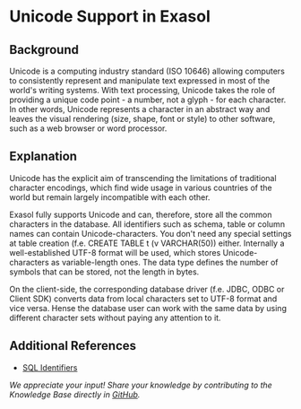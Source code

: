 # Unicode Support in Exasol 
## Background

Unicode is a computing industry standard (ISO 10646) allowing computers to consistently represent and manipulate text expressed in most of the world's writing systems. With text processing, Unicode takes the role of providing a unique code point - a number, not a glyph - for each character. In other words, Unicode represents a character in an abstract way and leaves the visual rendering (size, shape, font or style) to other software, such as a web browser or word processor.

## Explanation

Unicode has the explicit aim of transcending the limitations of traditional character encodings, which find wide usage in various countries of the world but remain largely incompatible with each other.

Exasol fully supports Unicode and can, therefore, store all the common characters in the database. All identifiers such as schema, table or column names can contain Unicode-characters. You don't need any special settings at table creation (f.e. CREATE TABLE t (v VARCHAR(50)) either. Internally a well-established UTF-8 format will be used, which stores Unicode-characters as variable-length ones. The data type defines the number of symbols that can be stored, not the length in bytes.

On the client-side, the corresponding database driver (f.e. JDBC, ODBC or Client SDK) converts data from local characters set to UTF-8 format and vice versa. Hense the database user can work with the same data by using different character sets without paying any attention to it.

## Additional References

* [SQL Identifiers](https://docs.exasol.com/sql_references/basiclanguageelements.htm#SQLIdentifier)

*We appreciate your input! Share your knowledge by contributing to the Knowledge Base directly in [GitHub](https://github.com/exasol/public-knowledgebase).* 